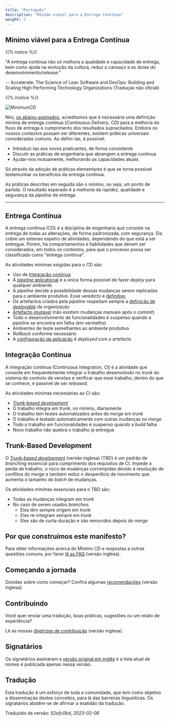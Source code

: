```yaml
---
title: "Português"
description: "Mínimo viável para a Entrega Contínua"
weight: 3
---
```



## Mínimo viável para a Entrega Contínua

{{% notice %}}

"A entrega contínua não só melhora a qualidade e capacidade de entrega, bem como ajuda na evolução da cultura, reduz o cansaço e as dores do desenvolvimento/release."

-- Accelerate: The Science of Lean Software and DevOps: Building and Scaling High Performing Technology Organizations (Tradução não oficial)

{{% /notice %}}

![MinimumCD](/images/minimumCD-logo-hex.png?height=150px)

Nós, [os abaixo-assinados](../../minimumcd#signatories), acreditamos que é necessária uma definição mínima de entrega contínua (_Continuous Delivery_, CD) para a melhoria do fluxo de entrega e cumprimento dos resultados supracitados. Embora os nossos contextos possam ser diferentes, existem práticas universais consideradas comuns. Ao defini-las, é possível:

- Introduzi-las aos novos praticantes, de forma consistente
- Discutir as práticas de engenharia que abrangem a entrega contínua
- Ajudar-nos mutuamente, melhorando as capacidades atuais

Só através da adoção de práticas elementares é que se torna possível testemunhar os benefícios da entrega contínua.

As práticas descritas em seguida são o mínimo, ou seja, um ponto de partida. O resultado esperado é a melhoria da rapidez, qualidade e segurança da _pipeline_ de entrega.

---

## Entrega Contínua

A entrega contínua (CD) é a disciplina de engenharia que consiste na entrega de todas as alterações, de forma padronizada, com segurança. Ela cobre um extenso espetro de atividades, dependendo do que está a ser entregue. Porém, há comportamentos e habilidades que devem ser considerados, em todos os contextos, para que o processo possa ser classificado como "entrega contínua".

As atividades mínimas exigidas para o CD são:

- Uso de [Integração contínua](#integração-contínua)
- A [_pipeline_ aplicational](https://www.informit.com/articles/article.aspx?p=1621865&seqNum=2#:~:text=%EE%94%80Buy-,What%20Is%20a%20Deployment%20Pipeline%3F,-At%20an%20abstract) é a única forma possível de fazer _deploy_ para qualquer ambiente
- A _pipeline_ decide a possibilidade dessas mudanças serem replicadas para o ambiente produtivo. Esse veredicto é [definitivo](../../faq/#why-should-the-pipeline-be-definitive-for-deploy)
- Os artefactos criados pela _pipeline_ respeitam sempre a [definição de _deployable_](../../faq/#what-do-we-mean-by-definition-of-deployable) da organização
- [Artefacto imutável](../../faq/#what-is-an-immutable-artifact) (não existem mudanças manuais após o _commit_)
- Todo o desenvolvimento de funcionalidades é suspenso quando a _pipeline_ se encontra em falha (em vermelho)
- Ambientes de teste semelhantes ao ambiente produtivo
- _Rollback_ conforme necessário
- A [configuração da aplicação](../../faq/#what-is-application-configuration) é _deployed_ com o artefacto

## Integração Contínua

A integração contínua (Continuous Integration, CI) é a atividade que consiste em frequentemente integrar o trabalho desenvolvido no _trunk_ do sistema de controlo de versões e verificar que esse trabalho, dentro do que se conhece, é passível de ser _released_.

As atividades mínimas necessárias ao CI são:

- [_Trunk-based development_](#trunk-based-development)
- O trabalho integra em _trunk_, no mínimo, diariamente
- O trabalho tem testes automatizados antes do _merge_ em _trunk_
- O trabalho é testado automaticamente com outras mudanças no _merge_
- Todo o trabalho em funcionalidades é suspenso quando a _build_ falha
- Novo trabalho não quebra o trabalho já entregue

## Trunk-Based Development

O [_Trunk-based development_](../../tbd) (versão inglesa) (TBD) é um padrão de _branching_ essencial para cumprimento dos requisitos de CI. Impede a perda de trabalho, o risco de mudanças corrompidas devido à resolução de conflitos do _merge_ e também reduz o desperdício de movimento que aumenta o tamanho do _batch_ de mudanças.

Os atividades mínimas essenciais para o TBD são:

- Todas as mudanças integram em _trunk_
- No caso de serem usados _branches_:
    - Eles têm sempre origem em _trunk_
    - Eles re-integram sempre em _trunk_
    - Eles são de curta-duração e são removidos depois do _merge_

## Por que construímos este manifesto?

Para obter informações acerca do Mínimo CD e respostas a outras questões comuns, por favor [lê as FAQ](../../faq) (versão inglesa).

## Começando a jornada

Dúvidas sobre como começar? Confira algumas [recomendações](../../journey) (versão inglesa).

## Contribuindo

Você quer enviar uma tradução, boas práticas, sugestões ou um relato de experiência?

Lê as nossas [diretrizes de contribuição](https://github.com/Minimum-CD/cd-manifesto/blob/master/CONTRIBUTING.md) (versão inglesa).

## Signatários

Os signatários assinaram a [versão original em inglês](../../minimumcd#signatories) e a lista atual de nomes é publicada apenas nessa versão.

## Tradução

Esta tradução é um esforço de toda a comunidade, que tem como objetivo a disseminação destes conceitos, para lá das barreiras linguísticas. Os signatários abstêm-se de afirmar a exatidão da tradução.

Traduzido da versão: _52efc0bd_, _2023-02-06_